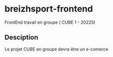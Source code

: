 # breizhsport-frontend
FrontEnd travail en groupe ( CUBE 1 - 20225)

## Desciption
Le projet CUBE en groupe devra être un e-comerce
